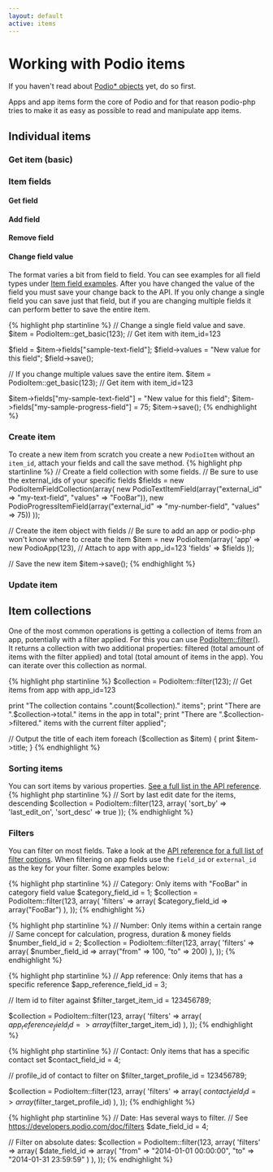```yaml
---
layout: default
active: items
---
```

# Working with Podio items

<span class="note">If you haven't read about [Podio* objects]({{site.baseurl}}/objects) yet, do so first.</span>

Apps and app items form the core of Podio and for that reason podio-php tries to make it as easy as possible to read and manipulate app items.

## Individual items
### Get item (basic)
### Item fields
#### Get field
#### Add field
#### Remove field
#### Change field value
The format varies a bit from field to field. You can see examples for all field types under [Item field examples]({{site.baseurl}}/fields). After you have changed the value of the field you must save your change back to the API. If you only change a single field you can save just that field, but if you are changing multiple fields it can perform better to save the entire item.

{% highlight php startinline %}
// Change a single field value and save.
$item = PodioItem::get_basic(123); // Get item with item_id=123

$field = $item->fields["sample-text-field"];
$field->values = "New value for this field";
$field->save();

// If you change multiple values save the entire item.
$item = PodioItem::get_basic(123); // Get item with item_id=123

$item->fields["my-sample-text-field"] = "New value for this field";
$item->fields["my-sample-progress-field"] = 75;
$item->save();
{% endhighlight %}

### Create item
To create a new item from scratch you create a new `PodioItem` without an `item_id`, attach your fields and call the save method.
{% highlight php startinline %}
// Create a field collection with some fields.
// Be sure to use the external_ids of your specific fields
$fields = new PodioItemFieldCollection(array(
  new PodioTextItemField(array("external_id" => "my-text-field", "values" => "FooBar")),
  new PodioProgressItemField(array("external_id" => "my-number-field", "values" => 75))
));

// Create the item object with fields
// Be sure to add an app or podio-php won't know where to create the item
$item = new PodioItem(array(
  'app' => new PodioApp(123), // Attach to app with app_id=123
  'fields' => $fields
));

// Save the new item
$item->save();
{% endhighlight %}

### Update item

## Item collections
One of the most common operations is getting a collection of items from an app, potentially with a filter applied. For this you can use [PodioItem::filter()](https://developers.podio.com/doc/items/filter-items-4496747). It returns a collection with two additional properties: filtered (total amount of items with the filter applied) and total (total amount of items in the app). You can iterate over this collection as normal.

{% highlight php startinline %}
$collection = PodioItem::filter(123); // Get items from app with app_id=123

print "The collection contains ".count($collection)." items";
print "There are ".$collection->total." items in the app in total";
print "There are ".$collection->filtered." items with the current filter applied";

// Output the title of each item
foreach ($collection as $item) {
  print $item->title;
}
{% endhighlight %}

### Sorting items
You can sort items by various properties. [See a full list in the API reference](https://developers.podio.com/doc/filters).
{% highlight php startinline %}
// Sort by last edit date for the items, descending
$collection = PodioItem::filter(123, array(
  'sort_by' => 'last_edit_on',
  'sort_desc' => true
));
{% endhighlight %}

### Filters
You can filter on most fields. Take a look at the [API reference for a full list of filter options](https://developers.podio.com/doc/filters). When filtering on app fields use the `field_id` or `external_id` as the key for your filter. Some examples below:

{% highlight php startinline %}
// Category: Only items with "FooBar" in category field value
$category_field_id = 1;
$collection = PodioItem::filter(123, array(
  'filters' => array(
    $category_field_id => array("FooBar")
  ),
));
{% endhighlight %}

{% highlight php startinline %}
// Number: Only items within a certain range
// Same concept for calculation, progress, duration & money fields
$number_field_id = 2;
$collection = PodioItem::filter(123, array(
  'filters' => array(
    $number_field_id => array("from" => 100, "to" => 200)
  ),
));
{% endhighlight %}

{% highlight php startinline %}
// App reference: Only items that has a specific reference
$app_reference_field_id = 3;

// Item id to filter against
$filter_target_item_id = 123456789;

$collection = PodioItem::filter(123, array(
  'filters' => array(
    $app_reference_field_id => array($filter_target_item_id)
  ),
));
{% endhighlight %}

{% highlight php startinline %}
// Contact: Only items that has a specific contact set
$contact_field_id = 4;

// profile_id of contact to filter on
$filter_target_profile_id = 123456789;

$collection = PodioItem::filter(123, array(
  'filters' => array(
    $contact_field_id => array($filter_target_profile_id)
  ),
));
{% endhighlight %}

{% highlight php startinline %}
// Date: Has several ways to filter.
// See https://developers.podio.com/doc/filters
$date_field_id = 4;

// Filter on absolute dates:
$collection = PodioItem::filter(123, array(
  'filters' => array(
    $date_field_id => array(
      "from" => "2014-01-01 00:00:00",
      "to" => "2014-01-31 23:59:59"
    )
  ),
));
{% endhighlight %}

